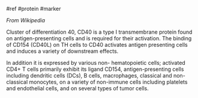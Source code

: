 #ref #protein #marker 

_From Wikipedia_

Cluster of differentiation 40, CD40 is a type I transmembrane protein found on antigen-presenting cells and is required for their activation. The binding of CD154 (CD40L) on TH cells to CD40 activates antigen presenting cells and induces a variety of downstream effects.

In addition it is expressed by various non- hematopoietic cells; activated CD4+ T cells primarily exhibit its ligand CD154, antigen-presenting cells including dendritic cells (DCs), B cells, macrophages, classical and non-classical monocytes, on a variety of non-immune cells including platelets and endothelial cells, and on several types of tumor cells.